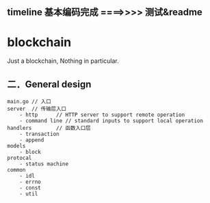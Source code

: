 ## timeline 基本编码完成 ====>>>> 测试&readme

# blockchain
Just a blockchain, Nothing in particular.

## 二．General design

	main.go // 入口
	server  // 传输层入口 
		- http      // HTTP server to support remote operation
		- command line // standard inputs to support local operation
	handlers        // 函数入口层
		- transaction
        - append
	models
		- block
	protocal
	    - status machine
	common
	    - idl
		- errno
		- const
		- util